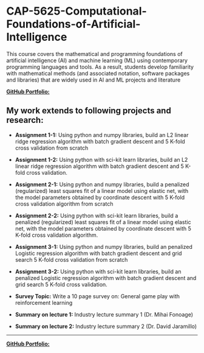 # CAP-5625-Computational-Foundations-of-Artificial-Intelligence
This course covers the mathematical and programming foundations of artificial intelligence (AI) and machine learning (ML) using contemporary programming languages and tools. As a result, students develop familiarity with mathematical methods (and associated notation, software packages and libraries) that are widely used in AI and ML projects and literature

[**GitHub Portfolio:**](https://github.com/shaungt1/Shaun-Pritchard-Portfolio)

## **My work extends to following projects and research:**

- **Assignment 1-1:** Using python and numpy libraries, build an L2 linear ridge regression algorithm with batch gradient descent and 5 K-fold cross validation from scratch

- **Assignment 1-2:** Using python with sci-kit learn libraries, build an L2 linear ridge regression algorithm with batch gradient descent and 5 K-fold cross validation.

- **Assignment 2-1:** Using python and numpy libraries, build a penalized (regularized)  least  squares  fit  of  a  linear  model  using  elastic  net,  with  the  model  parameters  obtained by coordinate descent with 5 K-fold cross validation algorithm from scratch

- **Assignment 2-2:** Using python with sci-kit learn libraries, build a penalized (regularized)  least  squares  fit  of  a  linear  model  using  elastic  net,  with  the  model  parameters  obtained by coordinate descent with 5 K-fold cross validation algorithm.

- **Assignment 3-1:** Using python and numpy libraries, build an penalized Logistic regression algorithm with batch gradient descent and grid search 5 K-fold cross validation from scratch

- **Assignment 3-2:** Using python with sci-kit learn libraries, build an penalized Logistic regression algorithm with batch gradient descent and grid search 5 K-fold cross validation.

- **Survey Topic:** Write a 10 page survey on: General game play with reinforcement learning

- **Summary on lecture 1:** Industry lecture summary 1 (Dr. Mihai Fonoage)

- **Summary on lecture 2:** Industry lecture summary 2 (Dr. David Jaramillo)

<hr>

[**GitHub Portfolio:**](https://github.com/shaungt1/Shaun-Pritchard-Portfolio)
